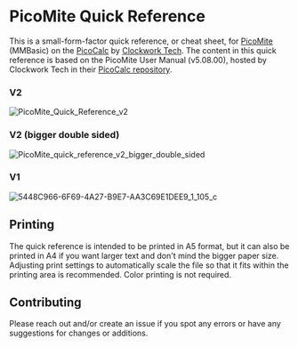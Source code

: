 # PicoMite Quick Reference
This is a small-form-factor quick reference, or cheat sheet, for [PicoMite](https://geoffg.net/picomite.html) (MMBasic) on the [PicoCalc](https://www.clockworkpi.com/picocalc) by [Clockwork Tech](https://www.clockworkpi.com/). The content in this quick reference is based on the PicoMite User Manual (v5.08.00), hosted by Clockwork Tech in their [PicoCalc repository](https://github.com/clockworkpi/PicoCalc/tree/master).
### V2
![PicoMite_Quick_Reference_v2](https://github.com/user-attachments/assets/f427238b-0d52-4888-a49c-e25cfc3c748f)
### V2 (bigger double sided)
![PicoMite_quick_reference_v2_bigger_double_sided](https://github.com/user-attachments/assets/d07ea4df-8d62-4d3f-8ad6-10f4ee48193b)
### V1
![5448C966-6F69-4A27-B9E7-AA3C69E1DEE9_1_105_c](https://github.com/user-attachments/assets/7db1d881-261f-4d1e-ba44-5d30f321527b)
## Printing
The quick reference is intended to be printed in A5 format, but it can also be printed in A4 if you want larger text and don't mind the bigger paper size. Adjusting print settings to automatically scale the file so that it fits within the printing area is recommended. Color printing is not required.
## Contributing
Please reach out and/or create an issue if you spot any errors or have any suggestions for changes or additions.

